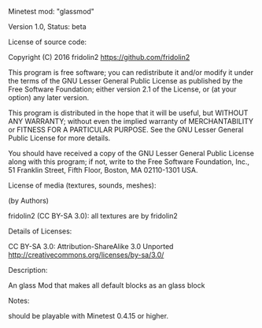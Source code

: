 

Minetest mod: "glassmod"

Version 1.0, Status: beta

License of source code:

Copyright (C) 2016 fridolin2 https://github.com/fridolin2

This program is free software; you can redistribute it and/or modify it under the terms of the GNU Lesser General Public License as published by the Free Software Foundation; either version 2.1 of the License, or (at your option) any later version.

This program is distributed in the hope that it will be useful, but WITHOUT ANY WARRANTY; without even the implied warranty of MERCHANTABILITY or FITNESS FOR A PARTICULAR PURPOSE. See the GNU Lesser General Public License for more details.

You should have received a copy of the GNU Lesser General Public License along with this program; if not, write to the Free Software Foundation, Inc., 51 Franklin Street, Fifth Floor, Boston, MA 02110-1301 USA.

License of media (textures, sounds, meshes):

(by Authors)

fridolin2 (CC BY-SA 3.0): all textures are by fridolin2

Details of Licenses:

CC BY-SA 3.0: Attribution-ShareAlike 3.0 Unported http://creativecommons.org/licenses/by-sa/3.0/

Description:

An glass Mod that makes all default blocks as an glass block

Notes:

should be playable with Minetest 0.4.15  or higher.
